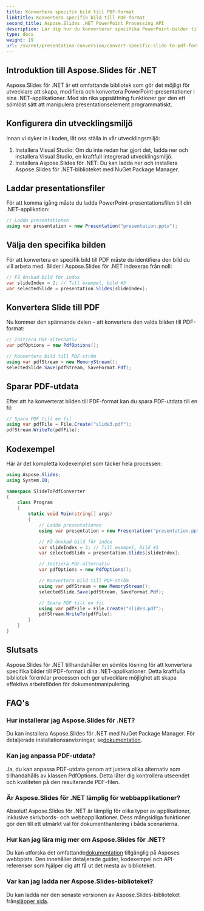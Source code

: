 ```yaml
---
title: Konvertera specifik bild till PDF-format
linktitle: Konvertera specifik bild till PDF-format
second_title: Aspose.Slides .NET PowerPoint Processing API
description: Lär dig hur du konverterar specifika PowerPoint-bilder till PDF-format med Aspose.Slides för .NET. Steg-för-steg guide med kodexempel.
type: docs
weight: 19
url: /sv/net/presentation-conversion/convert-specific-slide-to-pdf-format/
---
```


## Introduktion till Aspose.Slides för .NET

Aspose.Slides för .NET är ett omfattande bibliotek som gör det möjligt för utvecklare att skapa, modifiera och konvertera PowerPoint-presentationer i sina .NET-applikationer. Med sin rika uppsättning funktioner ger den ett sömlöst sätt att manipulera presentationselement programmatiskt.

## Konfigurera din utvecklingsmiljö

Innan vi dyker in i koden, låt oss ställa in vår utvecklingsmiljö:

1. Installera Visual Studio: Om du inte redan har gjort det, ladda ner och installera Visual Studio, en kraftfull integrerad utvecklingsmiljö.
2. Installera Aspose.Slides för .NET: Du kan ladda ner och installera Aspose.Slides för .NET-biblioteket med NuGet Package Manager.

## Laddar presentationsfiler

För att komma igång måste du ladda PowerPoint-presentationsfilen till din .NET-applikation:

```csharp
// Ladda presentationen
using var presentation = new Presentation("presentation.pptx");
```

## Välja den specifika bilden

För att konvertera en specifik bild till PDF måste du identifiera den bild du vill arbeta med. Bilder i Aspose.Slides för .NET indexeras från noll:

```csharp
// Få önskad bild för index
var slideIndex = 2; // Till exempel, bild #3
var selectedSlide = presentation.Slides[slideIndex];
```

## Konvertera Slide till PDF

Nu kommer den spännande delen – att konvertera den valda bilden till PDF-format:

```csharp
// Initiera PDF-alternativ
var pdfOptions = new PdfOptions();

// Konvertera bild till PDF-ström
using var pdfStream = new MemoryStream();
selectedSlide.Save(pdfStream, SaveFormat.Pdf);
```

## Sparar PDF-utdata

Efter att ha konverterat bilden till PDF-format kan du spara PDF-utdata till en fil:

```csharp
// Spara PDF till en fil
using var pdfFile = File.Create("slide3.pdf");
pdfStream.WriteTo(pdfFile);
```

## Kodexempel

Här är det kompletta kodexemplet som täcker hela processen:

```csharp
using Aspose.Slides;
using System.IO;

namespace SlideToPdfConverter
{
    class Program
    {
        static void Main(string[] args)
        {
            // Ladda presentationen
            using var presentation = new Presentation("presentation.pptx");

            // Få önskad bild för index
            var slideIndex = 2; // Till exempel, bild #3
            var selectedSlide = presentation.Slides[slideIndex];

            // Initiera PDF-alternativ
            var pdfOptions = new PdfOptions();

            // Konvertera bild till PDF-ström
            using var pdfStream = new MemoryStream();
            selectedSlide.Save(pdfStream, SaveFormat.Pdf);

            // Spara PDF till en fil
            using var pdfFile = File.Create("slide3.pdf");
            pdfStream.WriteTo(pdfFile);
        }
    }
}
```

## Slutsats

Aspose.Slides för .NET tillhandahåller en sömlös lösning för att konvertera specifika bilder till PDF-format i dina .NET-applikationer. Detta kraftfulla bibliotek förenklar processen och ger utvecklare möjlighet att skapa effektiva arbetsflöden för dokumentmanipulering.

## FAQ's

### Hur installerar jag Aspose.Slides för .NET?

 Du kan installera Aspose.Slides för .NET med NuGet Package Manager. För detaljerade installationsanvisningar, se[dokumentation](https://docs.aspose.com/slides/net/installation/).

### Kan jag anpassa PDF-utdata?

Ja, du kan anpassa PDF-utdata genom att justera olika alternativ som tillhandahålls av klassen PdfOptions. Detta låter dig kontrollera utseendet och kvaliteten på den resulterande PDF-filen.

### Är Aspose.Slides för .NET lämplig för webbapplikationer?

Absolut! Aspose.Slides för .NET är lämplig för olika typer av applikationer, inklusive skrivbords- och webbapplikationer. Dess mångsidiga funktioner gör den till ett utmärkt val för dokumenthantering i båda scenarierna.

### Hur kan jag lära mig mer om Aspose.Slides för .NET?

Du kan utforska det omfattande[dokumentation](https://reference.aspose.com/slides/net/) tillgänglig på Asposes webbplats. Den innehåller detaljerade guider, kodexempel och API-referenser som hjälper dig att få ut det mesta av biblioteket.

### Var kan jag ladda ner Aspose.Slides-biblioteket?

 Du kan ladda ner den senaste versionen av Aspose.Slides-biblioteket från[släpper sida](https://releases.aspose.com/slides/net/).